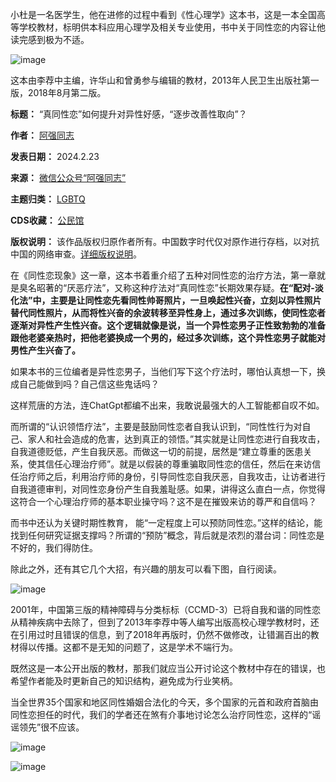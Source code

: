 小杜是一名医学生，他在进修的过程中看到《性心理学》这本书，这是一本全国高等学校教材，标明供本科应用心理学及相关专业使用，书中关于同性恋的内容让他读完感到极为不适。


![image](https://chinadigitaltimes.net/chinese/files/2024/02/post-705358-65dab689dff3f.png)


这本由李荐中主编，许华山和曾勇参与编辑的教材，2013年人民卫生出版社第一版，2018年8月第二版。




**标题：** “真同性恋”如何提升对异性好感，“逐步改善性取向”？  

**作者：** [阿强同志](https://chinadigitaltimes.net/space/阿强同志)  

**发表日期：** 2024.2.23  

**来源：** [微信公众号“阿强同志”](https://mp.weixin.qq.com/s/z5hmvrZqTzKqxM_hEoyOMw)  

**主题归类：** [LGBTQ](https://chinadigitaltimes.net/space/LGBTQ)  

**CDS收藏：** [公民馆](https://chinadigitaltimes.net/space/%E5%85%AC%E6%B0%91%E9%A6%86)  

**版权说明：** 该作品版权归原作者所有。中国数字时代仅对原作进行存档，以对抗中国的网络审查。[详细版权说明](https://chinadigitaltimes.net/chinese/copyright)。


在《同性恋现象》这一章，这本书着重介绍了五种对同性恋的治疗方法，第一章就是臭名昭著的“厌恶疗法”，又称这种疗法对“真同性恋”长期效果存疑。**在“配对-淡化法”中，主要是让同性恋先看同性帅哥照片，一旦唤起性兴奋，立刻以异性照片替代同性照片，从而将性兴奋的余波转移至异性身上，通过多次训练，使同性恋者逐渐对异性产生性兴奋。这个逻辑就像是说，当一个异性恋男子正性致勃勃的准备跟他老婆亲热时，把他老婆换成一个男的，经过多次训练，这个异性恋男子就能对男性产生兴奋了。** 


如果本书的三位编者是异性恋男子，当他们写下这个疗法时，哪怕认真想一下，换成自己能做到吗？自己信这些鬼话吗？


这样荒唐的方法，连ChatGpt都编不出来，我敢说最强大的人工智能都自叹不如。


而所谓的“认识领悟疗法”，主要是鼓励同性恋者自我认识到，“同性性行为对自己、家人和社会造成的危害，达到真正的领悟。”其实就是让同性恋进行自我攻击，自我道德贬低，产生自我厌恶。而做这一切的前提，居然是“建立尊重的医患关系，使其信任心理治疗师”。就是以假装的尊重骗取同性恋的信任，然后在来访信任治疗师之后，利用治疗师的身份，引导同性恋自我厌恶，自我攻击，让访者进行自我道德审判，对同性恋身份产生自我羞耻感。如果，讲得这么直白一点，你觉得这符合一个心理治疗师的基本职业操守吗？这不是在摧毁来访的尊严和自信吗？


而书中还认为关键时期性教育， 能“一定程度上可以预防同性恋。”这样的结论，能找到任何研究证据支撑吗？所谓的“预防”概念，背后就是浓烈的潜台词：同性恋是不好的，我们得防住。


除此之外，还有其它几个大招，有兴趣的朋友可以看下图，自行阅读。


![image](https://chinadigitaltimes.net/chinese/files/2024/02/post-705358-65dab689ed050.)


2001年，中国第三版的精神障碍与分类标标（CCMD-3）已将自我和谐的同性恋从精神疾病中去除了，但到了2013年李荐中等人编写出版高校心理学教材时，还在引用过时且错误的信息，到了2018年再版时，仍然不做修改，让错漏百出的教材得以传播。这都不是无知的问题了，这是学术不端行为。


既然这是一本公开出版的教材，那我们就应当公开讨论这个教材中存在的错误，也希望作者能及时更新自己的知识结构，避免成为行业笑柄。


当全世界35个国家和地区同性婚姻合法化的今天，多个国家的元首和政府首脑由同性恋担任的时代，我们的学者还在煞有介事地讨论怎么治疗同性恋，这样的“谣谣领先”很不应该。


![image](https://chinadigitaltimes.net/chinese/files/2024/02/post-705358-65dab68a151da.png)


![image](https://chinadigitaltimes.net/chinese/files/2024/02/post-705358-65dab68a38b33.png)


